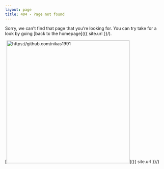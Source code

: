 ```yaml
---
layout: page
title: 404 - Page not found
---
```


Sorry, we can't find that page that you're looking for. You can try take for a look by going [back to the homepage]({{ site.url }}/).

[<img src="{{ site.url }}/img/404.jpg" alt="https://github.com/nikas1991" style="width: 400px;"/>]({{ site.url }}/)